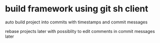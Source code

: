 build framework using git sh client
===================================

auto build project into commits with timestamps and commit messages

rebase projects later with possiblity to edit comments in commit messages later
